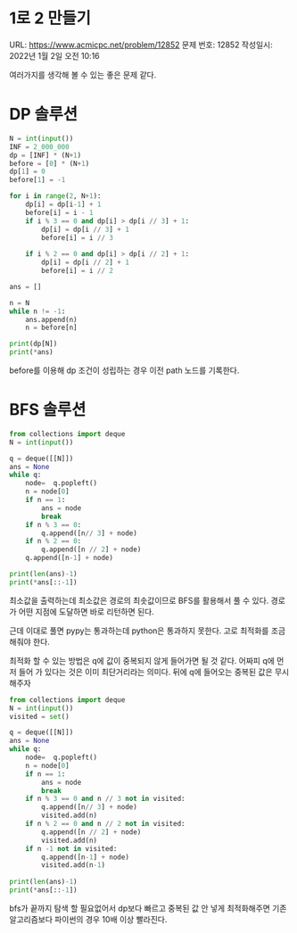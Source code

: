 # 1로 2 만들기

URL: https://www.acmicpc.net/problem/12852
문제 번호: 12852
작성일시: 2022년 1월 2일 오전 10:16

여러가지를 생각해 볼 수 있는 좋은 문제 같다.

# DP 솔루션

```python
N = int(input())
INF = 2_000_000 
dp = [INF] * (N+1)
before = [0] * (N+1)
dp[1] = 0
before[1] = -1

for i in range(2, N+1):
    dp[i] = dp[i-1] + 1
    before[i] = i - 1
    if i % 3 == 0 and dp[i] > dp[i // 3] + 1:
        dp[i] = dp[i // 3] + 1
        before[i] = i // 3
    
    if i % 2 == 0 and dp[i] > dp[i // 2] + 1:
        dp[i] = dp[i // 2] + 1
        before[i] = i // 2

ans = []

n = N
while n != -1:
    ans.append(n)
    n = before[n]

print(dp[N])
print(*ans)
```

before를 이용해 dp 조건이 성립하는 경우 이전 path 노드를 기록한다.

# BFS 솔루션

```python
from collections import deque
N = int(input())

q = deque([[N]])
ans = None
while q:
    node=  q.popleft()
    n = node[0]
    if n == 1:
        ans = node
        break
    if n % 3 == 0:
        q.append([n// 3] + node)
    if n % 2 == 0:
        q.append([n // 2] + node)
    q.append([n-1] + node)

print(len(ans)-1)
print(*ans[::-1])
```

최소값을 출력하는데 최소값은 경로의 최솟값이므로 BFS를 활용해서 풀 수 있다. 경로가 어떤 지점에 도달하면 바로 리턴하면 된다.

근데 이대로 풀면 pypy는 통과하는데 python은 통과하지 못한다. 고로 최적화를 조금 해줘야 한다.

최적화 할 수 있는 방법은 q에 값이 중복되지 않게 들어가면 될 것 같다. 어짜피 q에 먼저 들어 가 있다는 것은 이미 최단거리라는 의미다. 뒤에 q에 들어오는 중복된 값은 무시해주자

```python
from collections import deque
N = int(input())
visited = set()

q = deque([[N]])
ans = None
while q:
    node=  q.popleft()
    n = node[0]
    if n == 1:
        ans = node
        break
    if n % 3 == 0 and n // 3 not in visited:
        q.append([n// 3] + node)
        visited.add(n)
    if n % 2 == 0 and n // 2 not in visited:
        q.append([n // 2] + node)
        visited.add(n)
    if n -1 not in visited:
        q.append([n-1] + node) 
        visited.add(n-1)
        
print(len(ans)-1)
print(*ans[::-1])
```

bfs가 끝까지 탐색 할 필요없어서 dp보다 빠르고 중복된 값 안 넣게 최적화해주면 기존 알고리즘보다 파이썬의 경우 10배 이상 빨라진다.